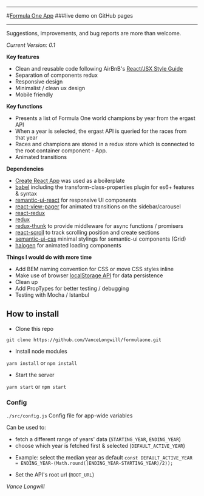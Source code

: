 
---

#[Formula One App](https://vancelongwill.github.io/formulaone/) 
###live demo on GitHub pages

---

Suggestions, improvements, and bug reports are more than welcome. 

*Current Version: 0.1*


**Key features**

* Clean and reusable code following AirBnB's [React/JSX Style Guide](https://github.com/airbnb/javascript/tree/master/react)
* Separation of components redux
* Responsive design
* Minimalist / clean ux design
* Mobile friendly


**Key functions**

* Presents a list of Formula One world champions by year from the ergast API
* When a year is selected, the ergast API is queried for the races from that year
* Races and champions are stored in a redux store which is connected to the root container component - App.
* Animated transitions

**Dependencies**

* [Create React App](https://github.com/facebookincubator/create-react-app) was used as a boilerplate
* [babel](https://github.com/babel/babel) including the transform-class-properties plugin for es6+ features & syntax
* [remantic-ui-react](https://github.com/Semantic-Org/Semantic-UI-React) for responsive UI components
* [react-view-pager](https://github.com/souporserious/react-view-pager) for animated transitions on the sidebar/carousel
* [react-redux]()
* [redux]()
* [redux-thunk]() to provide middleware for async functions / promisers
* [react-scroll]() to track scrolling position and create sections
* [semantic-ui-css]() minimal stylings for semantic-ui components (Grid)
* [halogen]() for animated loading components


**Things I would do with more time**

* Add BEM naming convention for CSS or move CSS styles inline
* Make use of browser [localStorage API](https://developer.mozilla.org/en/docs/Web/API/Window/localStorage) for data persistence
* Clean up 
* Add PropTypes for better testing / debugging
* Testing with Mocha / Istanbul

## How to install

* Clone this repo

`git clone https://github.com/VanceLongwill/formulaone.git` 

* Install node modules

`yarn install` or `npm install`

* Start the server 

`yarn start` or `npm start`

### Config
`./src/config.js` 
Config file for app-wide variables

 Can be used to:
 
* fetch a different range of years' data (`STARTING_YEAR`, `ENDING_YEAR`)
* choose which year is fetched first & selected (`DEFAULT_ACTIVE_YEAR`)
 - Example: select the median year as default
`const DEFAULT_ACTIVE_YEAR = ENDING_YEAR-(Math.round((ENDING_YEAR-STARTING_YEAR)/2)); `


* Set the API's root url (`ROOT_URL`)



*Vance Longwill*